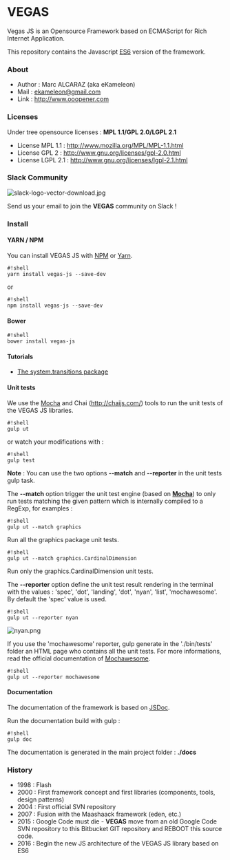 # VEGAS #

Vegas JS is an Opensource Framework  based on ECMAScript for Rich Internet Application.

This repository contains the Javascript [ES6](http://es6-features.org/) version of the framework.

### About ###

 * Author : Marc ALCARAZ (aka eKameleon)
 * Mail : ekameleon@gmail.com
 * Link : http://www.ooopener.com

### Licenses ###

Under tree opensource licenses : **MPL 1.1/GPL 2.0/LGPL 2.1**

 * License MPL 1.1 : http://www.mozilla.org/MPL/MPL-1.1.html
 * License GPL 2 : http://www.gnu.org/licenses/gpl-2.0.html
 * License LGPL 2.1 : http://www.gnu.org/licenses/lgpl-2.1.html

### Slack Community ###

![slack-logo-vector-download.jpg](https://bitbucket.org/repo/AEbB9b/images/3509366499-slack-logo-vector-download.jpg)

Send us your email to join the **VEGAS** community on Slack !

### Install ###

#### YARN / NPM ####

You can install VEGAS JS with [NPM](https://www.npmjs.com/package/vegas-js) or [Yarn](https://yarnpkg.com/).

```
#!shell
yarn install vegas-js --save-dev
```

or

```
#!shell
npm install vegas-js --save-dev
```

#### Bower ####

```
#!shell
bower install vegas-js
```

#### Tutorials ####

* [The system.transitions package](https://bitbucket.org/ekameleon/vegas-js/wiki/system.transitions)

#### Unit tests ####

We use the [Mocha](https://mochajs.org) and Chai (http://chaijs.com/) tools to run the unit tests of the VEGAS JS libraries.

```
#!shell
gulp ut
```

or watch your modifications with :

```
#!shell
gulp test
```

**Note** : You can use the two options **--match** and **--reporter** in the unit tests gulp task.

The **--match** option trigger the unit test engine (based on **[Mocha](https://mochajs.org/)**) to only run tests matching the given pattern which is internally compiled to a RegExp, for examples :

```
#!shell
gulp ut --match graphics
```
Run all the graphics package unit tests.

```
#!shell
gulp ut --match graphics.CardinalDimension
```
Run only the graphics.CardinalDimension unit tests.


The **--reporter** option define the unit test result rendering in the terminal with the values : 'spec', 'dot', 'landing', 'dot', 'nyan', 'list', 'mochawesome'. By default the 'spec' value is used.

```
#!shell
gulp ut --reporter nyan
```
![nyan.png](https://bitbucket.org/repo/E9RjA6/images/3930502565-nyan.png)

If you use the 'mochawesome' reporter, gulp generate in the './bin/tests' folder an HTML page who contains all the unit tests. For more informations, read the official documentation of [Mochawesome](https://github.com/adamgruber/mochawesome).

```
#!shell
gulp ut --reporter mochawesome
```

#### Documentation ####

The documentation of the framework is based on [JSDoc](http://usejsdoc.org/).

Run the documentation build with gulp :
```
#!shell
gulp doc
```

The documentation is generated in the main project folder : **./docs**

### History ###

 * 1998 : Flash
 * 2000 : First framework concept and first libraries (components, tools, design patterns)
 * 2004 : First official SVN repository
 * 2007 : Fusion with the Maashaack framework (eden, etc.)
 * 2015 : Google Code must die - **VEGAS** move from an old Google Code SVN repository to this Bitbucket GIT repository and REBOOT this source code.
 * 2016 : Begin the new JS architecture of the VEGAS JS library based on ES6